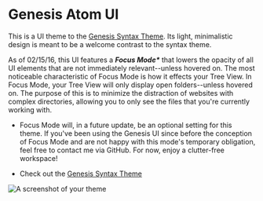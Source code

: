 # Genesis Atom UI

This is a UI theme to the <a href="https://atom.io/themes/genesis-syntax">Genesis Syntax Theme</a>. Its light, minimalistic design is meant to be a welcome contrast to the syntax theme.

As of 02/15/16, this UI features a <b><i>Focus Mode*</i></b> that lowers the opacity of all UI elements that are not immediately relevant--unless hovered on. The most noticeable characteristic of Focus Mode is how it effects your Tree View. In Focus Mode, your Tree View will only display open folders--unless hovered on. The purpose of this is to minimize the distraction of websites with complex directories, allowing you to only see the files that you're currently working with.

* Focus Mode will, in a future update, be an optional setting for this theme. If you've been using the Genesis UI since before the conception of Focus Mode and are not happy with this mode's temporary obligation, feel free to contact me via GitHub. For now, enjoy a clutter-free workspace!

* Check out the <a href="https://atom.io/themes/genesis-syntax">Genesis Syntax Theme</a>

![A screenshot of your theme](https://raw.githubusercontent.com/jmcalaway/atom-genesis-ui/master/genesis-ui-sample.jpg)